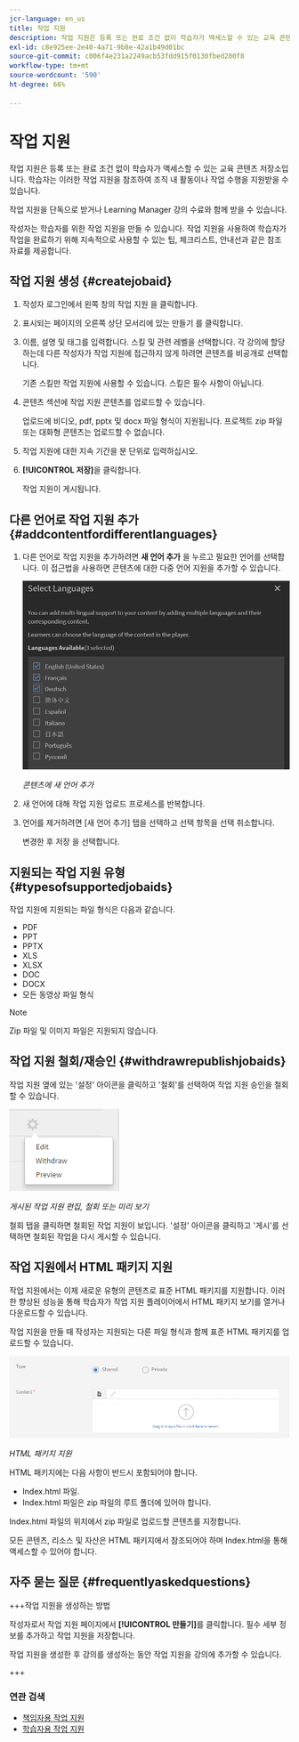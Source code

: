 ```yaml
---
jcr-language: en_us
title: 작업 지원
description: 작업 지원은 등록 또는 완료 조건 없이 학습자가 액세스할 수 있는 교육 콘텐츠 저장소입니다. 학습자는 이러한 작업 지원을 참조하여 조직 내 활동이나 작업 수행을 지원받을 수 있습니다.
exl-id: c8e925ee-2e40-4a71-9b8e-42a1b49d01bc
source-git-commit: c006f4e231a2249acb53fdd915f0130fbed200f8
workflow-type: tm+mt
source-wordcount: '590'
ht-degree: 66%

---
```


# 작업 지원

작업 지원은 등록 또는 완료 조건 없이 학습자가 액세스할 수 있는 교육 콘텐츠 저장소입니다. 학습자는 이러한 작업 지원을 참조하여 조직 내 활동이나 작업 수행을 지원받을 수 있습니다.

작업 지원을 단독으로 받거나 Learning Manager 강의 수료와 함께 받을 수 있습니다.

작성자는 학습자를 위한 작업 지원을 만들 수 있습니다. 작업 지원을 사용하여 학습자가 작업을 완료하기 위해 지속적으로 사용할 수 있는 팁, 체크리스트, 안내선과 같은 참조 자료를 제공합니다.

## 작업 지원 생성 {#createjobaid}

1. 작성자 로그인에서 왼쪽 창의 작업 지원 을 클릭합니다.
1. 표시되는 페이지의 오른쪽 상단 모서리에 있는 만들기 를 클릭합니다.
1. 이름, 설명 및 태그를 입력합니다. 스킬 및 관련 레벨을 선택합니다. 각 강의에 할당하는데 다른 작성자가 작업 지원에 접근하지 않게 하려면 콘텐츠를 비공개로 선택합니다.

   기존 스킬만 작업 지원에 사용할 수 있습니다. 스킬은 필수 사항이 아닙니다.

1. 콘텐츠 섹션에 작업 지원 콘텐츠를 업로드할 수 있습니다.

   업로드에 비디오, pdf, pptx 및 docx 파일 형식이 지원됩니다. 프로젝트 zip 파일 또는 대화형 콘텐츠는 업로드할 수 없습니다.

1. 작업 지원에 대한 지속 기간을 분 단위로 입력하십시오.
1. **[!UICONTROL 저장]**&#x200B;을 클릭합니다.

   작업 지원이 게시됩니다.

## 다른 언어로 작업 지원 추가 {#addcontentfordifferentlanguages}

1. 다른 언어로 작업 지원을 추가하려면 **새 언어 추가** 을 누르고 필요한 언어를 선택합니다. 이 접근법을 사용하면 콘텐츠에 대한 다중 언어 지원을 추가할 수 있습니다.

   ![](assets/add-new-languagetab.png)

   *콘텐츠에 새 언어 추가*

1. 새 언어에 대해 작업 지원 업로드 프로세스를 반복합니다.
1. 언어를 제거하려면 [새 언어 추가] 탭을 선택하고 선택 항목을 선택 취소합니다.

   변경한 후 저장 을 선택합니다.

## 지원되는 작업 지원 유형 {#typesofsupportedjobaids}

작업 지원에 지원되는 파일 형식은 다음과 같습니다.

* PDF
* PPT
* PPTX
* XLS
* XLSX
* DOC
* DOCX
* 모든 동영상 파일 형식

>[!NOTE]
>
>Zip 파일 및 이미지 파일은 지원되지 않습니다.

## 작업 지원 철회/재승인 {#withdrawrepublishjobaids}

작업 지원 옆에 있는 &#39;설정&#39; 아이콘을 클릭하고 &#39;철회&#39;를 선택하여 작업 지원 승인을 철회할 수 있습니다.

![](assets/job-aid-withdraw.png)

*게시된 작업 지원 편집, 철회 또는 미리 보기*

철회 탭을 클릭하면 철회된 작업 지원이 보입니다. &#39;설정&#39; 아이콘을 클릭하고 &#39;게시&#39;를 선택하면 철회된 작업을 다시 게시할 수 있습니다.

## 작업 지원에서 HTML 패키지 지원

작업 지원에서는 이제 새로운 유형의 콘텐츠로 표준 HTML 패키지를 지원합니다. 이러한 향상된 성능을 통해 학습자가 작업 지원 플레이어에서 HTML 패키지 보기를 열거나 다운로드할 수 있습니다.

작업 지원을 만들 때 작성자는 지원되는 다른 파일 형식과 함께 표준 HTML 패키지를 업로드할 수 있습니다.

![](assets/html-job-aid.png)

*HTML 패키지 지원*

HTML 패키지에는 다음 사항이 반드시 포함되어야 합니다.

* Index.html 파일.
* Index.html 파일은 zip 파일의 루트 폴더에 있어야 합니다.

Index.html 파일의 위치에서 zip 파일로 업로드할 콘텐츠를 지정합니다.

모든 콘텐츠, 리소스 및 자산은 HTML 패키지에서 참조되어야 하며 Index.html을 통해 액세스할 수 있어야 합니다.

## 자주 묻는 질문 {#frequentlyaskedquestions}

+++작업 지원을 생성하는 방법

작성자로서 작업 지원 페이지에서 **[!UICONTROL 만들기]**&#x200B;를 클릭합니다. 필수 세부 정보를 추가하고 작업 지원을 저장합니다.

작업 지원을 생성한 후 강의를 생성하는 동안 작업 지원을 강의에 추가할 수 있습니다.

+++

### 연관 검색

* [책임자용 작업 지원](../../administrators/feature-summary/job-aids.md)
* [학습자용 작업 지원](../../learners/feature-summary/job-aids.md)
